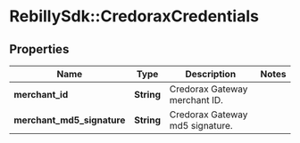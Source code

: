 # RebillySdk::CredoraxCredentials

## Properties
Name | Type | Description | Notes
------------ | ------------- | ------------- | -------------
**merchant_id** | **String** | Credorax Gateway merchant ID. | 
**merchant_md5_signature** | **String** | Credorax Gateway md5 signature. | 

